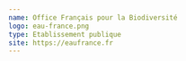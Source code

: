 ```yaml
---
name: Office Français pour la Biodiversité
logo: eau-france.png
type: Etablissement publique
site: https://eaufrance.fr
---
```

